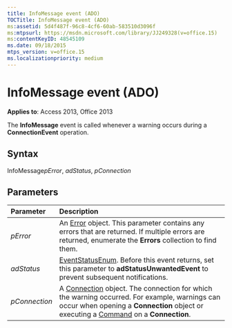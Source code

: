 ```yaml
---
title: InfoMessage event (ADO)
TOCTitle: InfoMessage event (ADO)
ms:assetid: 5d4f487f-96c8-4cf6-60ab-583510d3096f
ms:mtpsurl: https://msdn.microsoft.com/library/JJ249328(v=office.15)
ms:contentKeyID: 48545109
ms.date: 09/18/2015
mtps_version: v=office.15
ms.localizationpriority: medium
---
```


# InfoMessage event (ADO)

**Applies to**: Access 2013, Office 2013

The **InfoMessage** event is called whenever a warning occurs during a **ConnectionEvent** operation.

## Syntax

InfoMessage*pError*, *adStatus*, *pConnection*

## Parameters

|Parameter|Description|
|:--------|:----------|
|*pError* |An [Error](error-object-ado.md) object. This parameter contains any errors that are returned. If multiple errors are returned, enumerate the **Errors** collection to find them.|
|*adStatus* |[EventStatusEnum](eventstatusenum.md). Before this event returns, set this parameter to **adStatusUnwantedEvent** to prevent subsequent notifications.|
|*pConnection* |A [Connection](connection-object-ado.md) object. The connection for which the warning occurred. For example, warnings can occur when opening a **Connection** object or executing a [Command](command-object-ado.md) on a **Connection**.|


